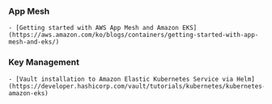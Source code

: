 ### App Mesh

    - [Getting started with AWS App Mesh and Amazon EKS](https://aws.amazon.com/ko/blogs/containers/getting-started-with-app-mesh-and-eks/)

### Key Management

    - [Vault installation to Amazon Elastic Kubernetes Service via Helm](https://developer.hashicorp.com/vault/tutorials/kubernetes/kubernetes-amazon-eks)